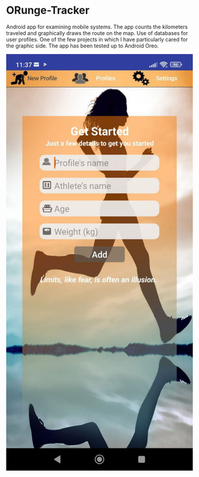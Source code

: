 # ORunge-Tracker
Android app for examining mobile systems. The app counts the kilometers traveled and graphically draws the route on the map. Use of databases for user profiles. One of the few projects in which I have particularly cared for the graphic side. The app has been tested up to Android Oreo.


<img src="application%20screenshot/main_menu.jpg" width="600">

